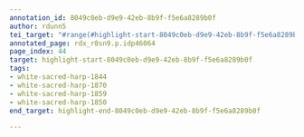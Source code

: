 ```yaml
---
annotation_id: 8049c0eb-d9e9-42eb-8b9f-f5e6a8289b0f
author: rdunn5
tei_target: "#range(#highlight-start-8049c0eb-d9e9-42eb-8b9f-f5e6a8289b0f, #highlight-end-8049c0eb-d9e9-42eb-8b9f-f5e6a8289b0f)"
annotated_page: rdx_r8sn9.p.idp46064
page_index: 44
target: highlight-start-8049c0eb-d9e9-42eb-8b9f-f5e6a8289b0f
tags:
- white-sacred-harp-1844
- white-sacred-harp-1870
- white-sacred-harp-1859
- white-sacred-harp-1850
end_target: highlight-end-8049c0eb-d9e9-42eb-8b9f-f5e6a8289b0f

---
```

